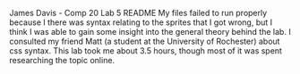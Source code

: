 James Davis - Comp 20 Lab 5 README
My files failed to run properly because I there was syntax relating to the sprites that I got wrong, but I think I was able to gain some insight into the general theory behind the lab. I consulted my friend Matt (a student at the University of Rochester) about css syntax. This lab took me about 3.5 hours, though most of it was spent researching the topic online.